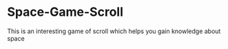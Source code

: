 # Space-Game-Scroll
This is an interesting game of scroll which helps you gain knowledge about space
